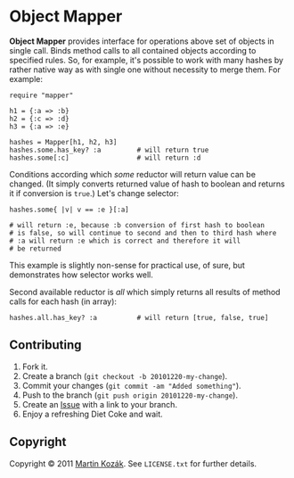 Object Mapper
=============

**Object Mapper** provides interface for operations above set of objects 
in single call. Binds method calls to all contained objects according to 
specified rules. So, for example, it's possible to work with many hashes 
by rather native way as with single one without necessity to merge them. 
For example:

    require "mapper"
    
    h1 = {:a => :b}
    h2 = {:c => :d}
    h3 = {:a => :e}
    
    hashes = Mapper[h1, h2, h3]
    hashes.some.has_key? :a         # will return true
    hashes.some[:c]                 # will return :d
    
Conditions according which *some* reductor will return value can be 
changed. (It simply converts returned value of hash to boolean and 
returns it if conversion is `true`.) Let's change selector:

    hashes.some{ |v| v == :e }[:a]       
    
    # will return :e, because :b conversion of first hash to boolean 
    # is false, so will continue to second and then to third hash where 
    # :a will return :e which is correct and therefore it will 
    # be returned

This example is slightly non-sense for practical use, of sure, but 
demonstrates how selector works well.

Second available reductor is *all* which simply returns all results of 
method calls for each hash (in array):

    hashes.all.has_key? :a          # will return [true, false, true]

Contributing
------------

1. Fork it.
2. Create a branch (`git checkout -b 20101220-my-change`).
3. Commit your changes (`git commit -am "Added something"`).
4. Push to the branch (`git push origin 20101220-my-change`).
5. Create an [Issue][2] with a link to your branch.
6. Enjoy a refreshing Diet Coke and wait.

Copyright
---------

Copyright &copy; 2011 [Martin Kozák][3]. See `LICENSE.txt` for
further details.

[1]: http://optipng.sourceforge.net/
[2]: http://github.com/martinkozak/qrpc/issues
[3]: http://www.martinkozak.net/
[4]: http://rubyeventmachine.com/
